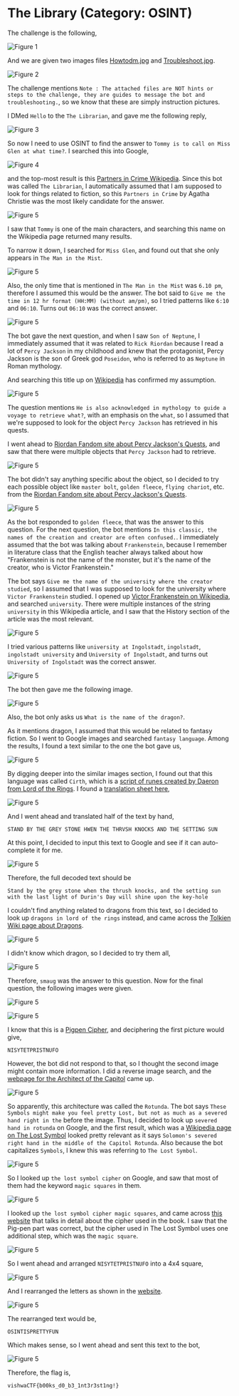 # The Library (Category: OSINT)
The challenge is the following,

![Figure 1](img/challenge.png) 

And we are given two images files [Howtodm.jpg](./files/Howtodm.jpg) and [Troubleshoot.jpg](./files/Troubleshoot.jpg).


![Figure 2](img/instruction.png) 


The challenge mentions `Note : The attached files are NOT hints or steps to the challenge, they are guides to message the bot and troubleshooting.`, so we know that these are simply instruction pictures. 

I DMed `Hello` to the `The Librarian`, and gave me the following reply,

![Figure 3](img/one.png) 

So now I need to use OSINT to find the answer to `Tommy is to call on Miss Glen at what time?`. I searched this into Google,

![Figure 4](img/g1.png) 


and the top-most result is this [Partners in Crime Wikipedia](https://en.wikipedia.org/wiki/Partners_in_Crime_(short_story_collection)). Since this bot was called `The Librarian`, I automatically assumed that I am supposed to look for things related to fiction, so this `Partners in Crime` by Agatha Christie was the most likely candidate for the answer. 

![Figure 5](img/partner.png) 

I saw that `Tommy` is one of the main characters, and searching this name on the Wikipedia page returned many results. 

To narrow it down, I searched for `Miss Glen`, and found out that she only appears in `The Man in the Mist`. 

![Figure 5](img/glen.png) 

Also, the only time that is mentioned in `The Man in the Mist` was `6.10 pm`, therefore I assumed this would be the answer. The bot said to `Give me the time in 12 hr format (HH:MM) (without am/pm)`, so I tried patterns like `6:10` and `06:10`. Turns out `06:10` was the correct answer. 

![Figure 5](img/two.png) 

The bot gave the next question, and when I saw `Son of Neptune`, I immediately assumed that it was related to `Rick Riordan` because I read a lot of `Percy Jackson` in my childhood and knew that the protagonist, Percy Jackson is the son of Greek god `Poseidon`, who is referred to as `Neptune` in Roman mythology. 



And searching this title up on [Wikipedia](https://en.wikipedia.org/wiki/The_Son_of_Neptune) has confirmed my assumption.

![Figure 5](img/neptune.png) 

The question mentions `He is also acknowledged in mythology to guide a voyage to retrieve what?`, with an emphasis on the `what`, so I assumed that we're supposed to look for the object `Percy Jackson` has retrieved in his quests. 


I went ahead to [Riordan Fandom site about Percy Jackson's Quests](https://riordan.fandom.com/wiki/Quest), and saw that there were multiple objects that `Percy Jackson` had to retrieve.


![Figure 5](img/quest.png) 


The bot didn't say anything specific about the object, so I decided to try each possible object like `master bolt`, `golden fleece`, `flying chariot`, etc. from the [Riordan Fandom site about Percy Jackson's Quests](https://riordan.fandom.com/wiki/Quest). 

![Figure 5](img/three.png) 

As the bot responded to `golden fleece`, that was the answer to this question. For the next question, the bot mentions `In this classic, the names of the creation and creator are often confused.`. I immediately assumed that the bot was talking about `Frankenstein`, because I remember in literature class that the English teacher always talked about how "Frankenstein is not the name of the monster, but it's the name of the creator, who is Victor Frankenstein."

The bot says `Give me the name of the university where the creator studied`, so I assumed that I was supposed to look for the university where `Victor Frankenstein` studied. I opened up [Victor Frankenstein on Wikipedia](https://en.wikipedia.org/wiki/Victor_Frankenstein), and searched `university`. There were multiple instances of the string `university` in this Wikipedia article, and I saw that the History section of the article was the most relevant. 

![Figure 5](img/victor.png) 
 
 I tried various patterns like `university at Ingolstadt`, `ingolstadt`, `ingolstadt university` and `University of Ingolstadt`, and turns out `University of Ingolstadt` was the correct answer.

![Figure 5](img/four.png) 


The bot then gave me the following image.

![Figure 5](img/1.jpg) 

Also, the bot only asks us `What is the name of the dragon?`. 


As it mentions dragon, I assumed that this would be related to fantasy fiction. So I went to Google images and searched `fantasy language`. Among the results, I found a text similar to the one the bot gave us,

![Figure 5](img/language.png) 

By digging deeper into the similar images section, I found out that this language was called `Cirth`, which is a [script of runes created by Daeron from Lord of the Rings](https://lotr.fandom.com/wiki/Khuzdul). I found a [translation sheet here](https://www.learn4yourlife.com/hobbit-runes-worksheet.html),

![Figure 5](img/cirth.png) 


And I went ahead and translated half of the text by hand,

`STAND BY THE GREY STONE HWEN THE THRVSH KNOCKS AND THE SETTING SUN`

At this point, I decided to input this text to Google and see if it can auto-complete it for me.

![Figure 5](img/thrush.png) 

Therefore, the full decoded text should be 

`Stand by the grey stone when the thrush knocks, and the setting sun with the last light of Durin's Day will shine upon the key-hole`


I couldn't find anything related to dragons from this text, so I decided to look up `dragons in lord of the rings` instead, and came across the [Tolkien Wiki page about Dragons](http://tolkiengateway.net/wiki/Dragons).

![Figure 5](img/dragon.png) 

I didn't know which dragon, so I decided to try them all,

![Figure 5](img/five.png) 

Therefore, `smaug` was the answer to this question. Now for the final question, the following images were given.

![Figure 5](img/2.jpg) 

![Figure 5](img/3.jpg) 


I know that this is a [Pigpen Cipher](https://en.wikipedia.org/wiki/Pigpen_cipher), and deciphering the first picture would give,

`NISYTETPRISTNUFO`


However, the bot did not respond to that, so I thought the second image might contain more information. I did a reverse image search, and the [webpage for the Architect of the Capitol](https://www.aoc.gov/explore-capitol-campus/buildings-grounds/capitol-building/rotunda) came up.



![Figure 5](img/rotunda.png) 

So apparently, this architecture was called the `Rotunda`. The bot says `These Symbols might make you feel pretty Lost, but not as much as a severed hand right in the` before the image. Thus, I decided to look up `severed hand in rotunda` on Google, and the first result, which was a [Wikipedia page on The Lost Symbol](https://en.wikipedia.org/wiki/The_Lost_Symbol) looked pretty relevant as it says `Solomon's severed right hand in the middle of the Capitol Rotunda`. Also because the bot capitalizes `Symbols`, I knew this was referring to `The Lost Symbol`. 

![Figure 5](img/lost.png) 

So I looked up `the lost symbol cipher` on Google, and saw that most of them had the keyword `magic squares` in them.

![Figure 5](img/revimage.png) 

I looked up `the lost symbol cipher magic squares`, and came across [this website](https://sites.google.com/site/lostsymbolproject/masonic-cipher) that talks in detail about the cipher used in the book. I saw that the Pig-pen part was correct, but the cipher used in The Lost Symbol uses one additional step, which was the `magic square`. 


![Figure 5](img/magic.png) 




So I went ahead and arranged `NISYTETPRISTNUFO` into a 4x4 square,

![Figure 5](img/square.png) 


And I rearranged the letters as shown in the [website](https://sites.google.com/site/lostsymbolproject/masonic-cipher).



![Figure 5](img/magicsq.png) 


The rearranged text would be,

`OSINTISPRETTYFUN`

Which makes sense, so I went ahead and sent this text to the bot,


![Figure 5](img/flag.png) 


Therefore, the flag is,

`vishwaCTF{b00ks_d0_b3_1nt3r3st1ng!}`
